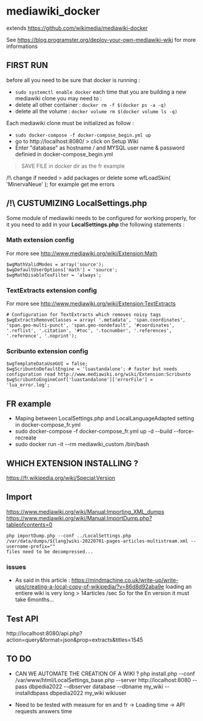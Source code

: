 # mediawiki_docker

extends https://github.com/wikimedia/mediawiki-docker

See https://blog.programster.org/deploy-your-own-mediawiki-wiki for more informations

## FIRST RUN

before all you need to be sure that docker is running : 
* ``` sudo systemctl enable docker ```
each time that you are building a new mediawiki clone you may need to : 
* delete all other container : ```docker rm -f $(docker ps -a -q)```
* delete all the volume : ```docker volume rm $(docker volume ls -q)```

Each mediawiki clone must be initialized as follow : 
* ``` sudo docker-compose -f docker-compose_begin.yml up ```
* go to http://localhost:8080/ > click on Setup Wiki
* Enter "database" as hostname / and MYSQL user name & password definied in docker-compose_begin.yml
> SAVE FILE in docker dir as the fr example

/!\ change if needed > add packages or delete some wfLoadSkin( 'MinervaNeue' ); for example get me errors

## /!\ CUSTUMIZING LocalSettings.php

Some module of mediawiki needs to be configured for working properly, for it you need to add in your **LocalSettings.php** the following statements :

### Math extension config

For more see  http://www.mediawiki.org/wiki/Extension:Math
```
$wgMathValidModes = array('source');
$wgDefaultUserOptions['math'] = 'source';
$wgMathDisableTexFilter = 'always';
```

### TextExtracts extension config

For more see  http://www.mediawiki.org/wiki/Extension:TextExtracts
```
# Configuration for TextExtracts which removes noisy tags
$wgExtractsRemoveClasses = array( '.metadata', 'span.coordinates', 'span.geo-multi-punct', 'span.geo-nondefault', '#coordinates', '.reflist', '.citation', '#toc', '.tocnumber', '.references', '.reference', '.noprint');
```
### Scribunto extension config

```
$wgTemplateDataUseGUI = false;
$wgScribuntoDefaultEngine = 'luastandalone'; # faster but needs configuration read http://www.mediawiki.org/wiki/Extension:Scribunto
$wgScribuntoEngineConf['luastandalone']['errorFile'] = 'lua_error.log';
```


## FR example
* Maping between LocalSettings.php and LocalLanguageAdapted setting in docker-compose_fr.yml 
* sudo docker-compose -f docker-compose_fr.yml up -d --build --force-recreate 
* sudo docker run -it --rm mediawiki_custom /bin/bash 


## WHICH EXTENSION INSTALLING ?
https://fr.wikipedia.org/wiki/Special:Version

## Import

https://www.mediawiki.org/wiki/Manual:Importing_XML_dumps
https://www.mediawiki.org/wiki/Manual:ImportDump.php?tableofcontents=0

```
php importDump.php --conf ../LocalSettings.php /var/data/dumps/${lang}wiki-20220701-pages-articles-multistream.xml --username-prefix=""
files need to be decompressed... 
```

### issues 

* As said in this article : https://mindmachine.co.uk/write-up/write-ups/creating-a-local-copy-of-wikipedia/?v=86d8d92aba9e
loading an entiere wiki is very long > 14articles /sec
So for the En version it must take 6months...


## Test API

http://localhost:8080/api.php?action=query&format=json&prop=extracts&titles=1545



## TO DO 
* CAN WE AUTOMATE THE CREATION OF A WIKI ? 
php install.php --conf /var/www/html/LocalSettings_base.php --server http://localhost:8080 --pass dbpedia2022 --dbserver database --dbname my_wiki --installdbpass dbpedia2022 my_wiki wikiuser 

* Need to be tested with measure for en and fr 
-> Loading time
-> API requests answers time

